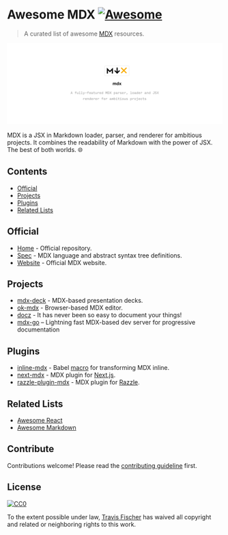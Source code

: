 # Awesome MDX [![Awesome](https://awesome.re/badge.svg)](https://awesome.re)

> A curated list of awesome [MDX](https://github.com/mdx-js/mdx) resources.

![Logo](./.github/repo.png)

MDX is a JSX in Markdown loader, parser, and renderer for ambitious projects. It combines the readability of Markdown with the power of JSX. The best of both worlds. 🌐


## Contents

- [Official](#official)
- [Projects](#projects)
- [Plugins](#plugins)
- [Related Lists](#related-lists)


## Official

- [Home](https://github.com/mdx-js/mdx) - Official repository.
- [Spec](https://github.com/mdx-js/specification) - MDX language and abstract syntax tree definitions.
- [Website](https://mdxjs.com) - Official MDX website.


## Projects

- [mdx-deck](https://github.com/jxnblk/mdx-deck) - MDX-based presentation decks.
- [ok-mdx](https://github.com/jxnblk/ok-mdx) - Browser-based MDX editor.
- [docz](https://github.com/pedronauck/docz) - It has never been so easy to document your things!
- [mdx-go](https://github.com/jxnblk/mdx-go) – Lightning fast MDX-based dev server for progressive documentation


## Plugins

- [inline-mdx](https://github.com/hamlim/inline-mdx.macro) - Babel [macro](https://github.com/kentcdodds/babel-plugin-macros) for transforming MDX inline.
- [next-mdx](https://github.com/zeit/next-plugins/tree/master/packages/next-mdx) - MDX plugin for [Next.js](https://github.com/zeit/next.js).
- [razzle-plugin-mdx](https://github.com/jaredpalmer/razzle/tree/master/packages/razzle-plugin-mdx) - MDX plugin for [Razzle](https://github.com/jaredpalmer/razzle).


## Related Lists

- [Awesome React](https://github.com/enaqx/awesome-react)
- [Awesome Markdown](https://github.com/BubuAnabelas/awesome-markdown)


## Contribute

Contributions welcome! Please read the [contributing guideline](contributing.md) first.


## License

[![CC0](http://mirrors.creativecommons.org/presskit/buttons/88x31/svg/cc-zero.svg)](http://creativecommons.org/publicdomain/zero/1.0)

To the extent possible under law, [Travis Fischer](https://github.com/transitive-bullshit) has waived all copyright and related or neighboring rights to this work.
